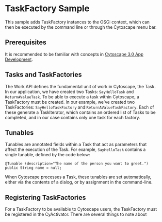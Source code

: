 # TaskFactory Sample

This sample adds TaskFactory instances to the OSGi context, which can then be executed by the command line or through the Cytoscape menu bar.

## Prerequisites

It is recommended to be familiar with concepts in [Cytoscape 3.0 App Development](http://wiki.cytoscape.org/Cytoscape_3/AppDeveloper).

## Tasks and TaskFactories

The Work API defines the fundamental unit of work in Cytoscape, the Task. In our application, we have created two Tasks: ```SayHelloTask``` and ```ReturnAValueTask```. To be able to execute a task within Cytoscape, a TaskFactory must be created. In our example, we've created two TaskFactories: ```SayHelloTaskFactory``` and  ```ReturnAValueTaskFactory```. Each of these generate a TaskIterator, which contains an ordered list of Tasks to be completed, and in our case contains only one task for each factory.

## Tunables

Tunables are annotated fields within a Task that act as parameters that affect the execution of the Task. For example, ```SayHelloTask``` contains a single tunable, defined by the code below:

```
@Tunable (description="The name of the person you want to greet.")
public String name = null;
```

When Cytoscape processes a Task, these tunables are set automatically, either via the contents of a dialog, or by assignment in the command-line.

## Registering TaskFactories

For a TaskFactory to be available to Cytoscape users, the TaskFactory must be registered in the CyActivator. There are several things to note about


